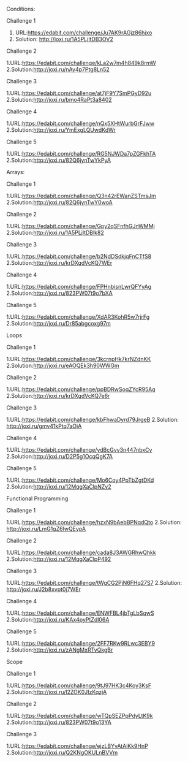 Conditions:

Challenge 1

1. URL:https://edabit.com/challenge/Ju7AK9rAGjz86hjxo
2. Solution: http://joxi.ru/1A5PLjltDB3OV2

Challenge 2

1.URL:https://edabit.com/challenge/kLa2w7m4h849k8rmW
2.Solution:http://joxi.ru/nAy4p7Ptg8Ln52

Challenge 3

1.URL:https://edabit.com/challenge/at7jF9Y7SmPGyD92u
2.Solution:http://joxi.ru/bmo4RaPt3a8402

Challenge 4

1.URL:https://edabit.com/challenge/nQx5XHtWurbGrFJww
2.Solution:http://joxi.ru/YmExgLQUwdKdWr

Challenge 5

1.URL:https://edabit.com/challenge/RG5NJWDa7pZGFkhTA
2.Solution:http://joxi.ru/82Q6jynTwYkPyA


Arrays:

Challenge 1

1.URL:https://edabit.com/challenge/Q3n42rEWanZSTmsJm
2.Solution:http://joxi.ru/82Q6jynTwY0woA

Challenge 2

1.URL:https://edabit.com/challenge/Gpy2qSFnfhGJnWMMj
2.Solution:http://joxi.ru/1A5PLjltDBlk82

Challenge 3

1.URL:https://edabit.com/challenge/b2NdDSdkjqFnCTfS8
2.Solution:http://joxi.ru/krDXgdVcKQ7WEr

Challenge 4

1.URL:https://edabit.com/challenge/FPHnbisnLwrQFYyAg
2.Solution:http://joxi.ru/823PW07t9o7bXA

Challenge 5

1.URL:https://edabit.com/challenge/XdAR3KohR5w7rjrFg
2.Solution:http://joxi.ru/Dr85abgcoxg97m


Loops

Challenge 1

1.URL:https://edabit.com/challenge/3kcrnpHk7krNZdnKK
2.Solution:http://joxi.ru/eAOQEk3h90WWGm

Challenge 2

1.URL:https://edabit.com/challenge/ppBDRwSoqZYcR95Aq
2.Solution:http://joxi.ru/krDXgdVcKQ7e6r

Challenge 3

1.URL:https://edabit.com/challenge/kbFhwaDyrd79JrgeB
2.Solution: http://joxi.ru/gmv41kPtq7aOjA

Challenge 4

1.URL:https://edabit.com/challenge/ydBcGvv3n447nbxCy
2.Solution:http://joxi.ru/D2P5g1OcqQgK7A

Challenge 5

1.URL:https://edabit.com/challenge/Mo6Coy4PpTbZgtDKd
2.Solution:http://joxi.ru/12MqgXaClpNZv2


Functional Programming

Challenge 1

1.URL:https://edabit.com/challenge/hzxN9bAebBPNqdQto
2.Solution: http://joxi.ru/LmG1gZ6IwQEypA

Challenge 2

1.URL:https://edabit.com/challenge/cada8J3AWGRhwQhkk
2.Solution:http://joxi.ru/12MqgXaClpP492

Challenge 3

1.URL:https://edabit.com/challenge/tWgCG2PjN6FHq27S7
2.Solution: http://joxi.ru/J2b8xvpt0j7WEr

Challenge 4

1.URL:https://edabit.com/challenge/ENWFBL4jbTgLbSqwS
2.Solution:http://joxi.ru/KAx4pyPtZdl06A

Challenge 5

1.URL:https://edabit.com/challenge/2FF7RKw9RLwc3EBY9
2.Solution:http://joxi.ru/zANgMxRTvQkgBr

Scope

Challenge 1

1.URL:https://edabit.com/challenge/9tJ97HK3c4Koy3KsF
2.Solution:http://joxi.ru/l2ZOK0JIzKqzjA

Challenge 2

1.URL:https://edabit.com/challenge/wTQpSEZPpPdyLtK9k
2.Solution:http://joxi.ru/823PW07t9o13YA

Challenge 3

1.URL:https://edabit.com/challenge/ejzLBYvAtAiKk9HnP
2.Solution:http://joxi.ru/Q2KNgOKULnBVVm